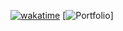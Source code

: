 [![wakatime](https://wakatime.com/badge/user/5d1df856-5caf-462e-8773-1d71e10654da.svg)](https://wakatime.com/@5d1df856-5caf-462e-8773-1d71e10654da)
[![Portfolio](https://www.elevnthkuria.vercel.app)]

<!--START_SECTION:badges-->
<!--END_SECTION:badges-->
